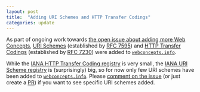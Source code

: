 ```yaml
---
layout: post
title:  "Adding URI Schemes and HTTP Transfer Codings"
categories: update
---
```


As part of ongoing work towards [the open issue about adding more Web Concepts](https://github.com/dret/webconcepts/issues/13), [URI Schemes](/concepts/uri-scheme/) (established by [RFC 7595](/specs/IETF/RFC/7595)) and [HTTP Transfer Codings](/concepts/http-transfer-coding/) (established by [RFC 7230](/specs/IETF/RFC/7230)) were added to [`webconcepts.info`](http://webconcepts.info).

While the [IANA HTTP Transfer Coding registry](http://www.iana.org/assignments/http-parameters/http-parameters.xhtml#transfer-coding) is very small, the [IANA URI Scheme registry](http://www.iana.org/assignments/uri-schemes/uri-schemes.xhtml) is (surprisingly) big, so for now only few URI schemes have been added to [`webconcepts.info`](http://webconcepts.info). Please [comment on the issue](https://github.com/dret/webconcepts/issues/23) (or just create a [PR](https://github.com/dret/webconcepts/pulls)) if you want to see specific URI schemes added.
